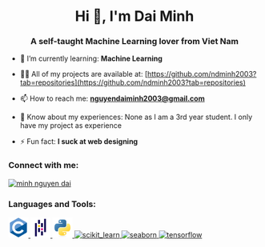<h1 align="center">Hi 👋, I'm Dai Minh</h1>
<h3 align="center">A self-taught Machine Learning lover from Viet Nam</h3>

- 🌱 I’m currently learning: **Machine Learning**

- 👨‍💻 All of my projects are available at: [https://github.com/ndminh2003?tab=repositories](https://github.com/ndminh2003?tab=repositories)

- 📫 How to reach me: **nguyendaiminh2003@gmail.com**

- 📄 Know about my experiences: None as I am a 3rd year student. I only have my project as experience

- ⚡ Fun fact: **I suck at web designing**

<h3 align="left">Connect with me:</h3>
<p align="left">
<a href="https://kaggle.com/minhnguyendai" target="blank"><img align="center" src="https://raw.githubusercontent.com/rahuldkjain/github-profile-readme-generator/master/src/images/icons/Social/kaggle.svg" alt="minh nguyen dai" height="30" width="40" /></a>


<h3 align="left">Languages and Tools:</h3>
<p align="left"> <a href="https://www.cprogramming.com/" target="_blank" rel="noreferrer"> <img src="https://raw.githubusercontent.com/devicons/devicon/master/icons/c/c-original.svg" alt="c" width="40" height="40"/> </a> <a href="https://pandas.pydata.org/" target="_blank" rel="noreferrer"> <img src="https://raw.githubusercontent.com/devicons/devicon/2ae2a900d2f041da66e950e4d48052658d850630/icons/pandas/pandas-original.svg" alt="pandas" width="40" height="40"/> </a> <a href="https://www.python.org" target="_blank" rel="noreferrer"> <img src="https://raw.githubusercontent.com/devicons/devicon/master/icons/python/python-original.svg" alt="python" width="40" height="40"/> </a> <a href="https://scikit-learn.org/" target="_blank" rel="noreferrer"> <img src="https://upload.wikimedia.org/wikipedia/commons/0/05/Scikit_learn_logo_small.svg" alt="scikit_learn" width="40" height="40"/> </a> <a href="https://seaborn.pydata.org/" target="_blank" rel="noreferrer"> <img src="https://seaborn.pydata.org/_images/logo-mark-lightbg.svg" alt="seaborn" width="40" height="40"/> </a> <a href="https://www.tensorflow.org" target="_blank" rel="noreferrer"> <img src="https://www.vectorlogo.zone/logos/tensorflow/tensorflow-icon.svg" alt="tensorflow" width="40" height="40"/> </a> </p>

